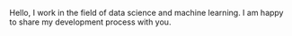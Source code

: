 Hello, I work in the field of data science and machine learning. I am happy to share my development process with you.

<!---
esracennet-coder/esracennet-coder is a ✨ special ✨ repository because its `README.md` (this file) appears on your GitHub profile.
You can click the Preview link to take a look at your changes.
--->
